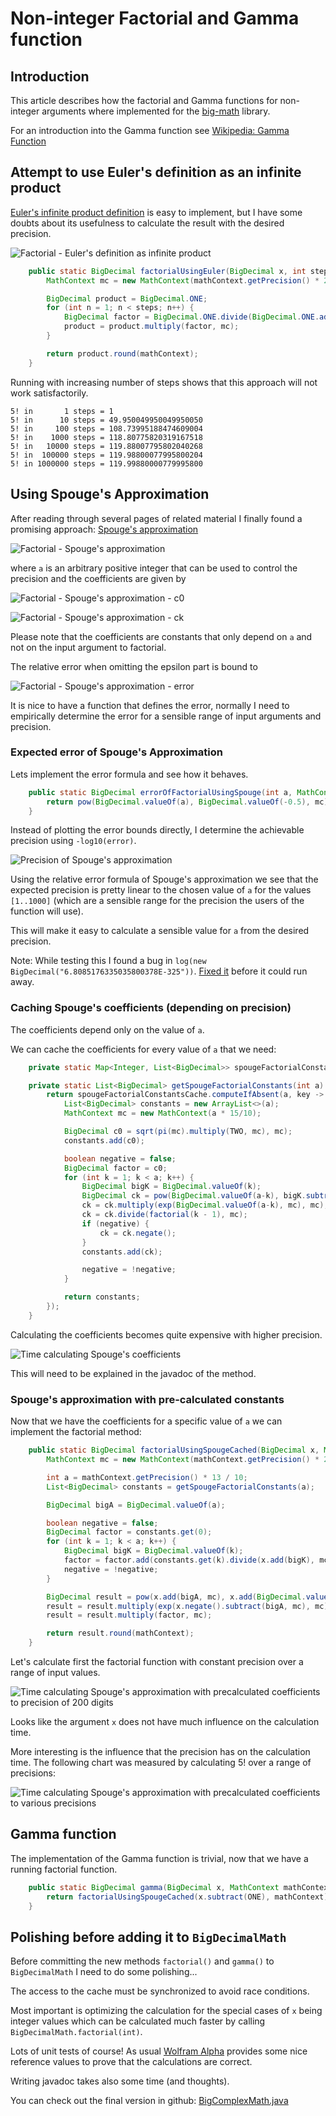 # Non-integer Factorial and Gamma function

## Introduction

This article describes how the factorial and Gamma functions for non-integer arguments where implemented for the 
[big-math](https://github.com/eobermuhlner/big-math)
library.

For an introduction into the Gamma function see 
[Wikipedia: Gamma Function](https://en.wikipedia.org/wiki/Gamma_function)

## Attempt to use Euler's definition as an infinite product


[Euler's infinite product definition](https://en.wikipedia.org/wiki/Gamma_function#Euler's_definition_as_an_infinite_product)
is easy to implement,
but I have some doubts about its usefulness to calculate the result with the desired precision. 

![Factorial - Euler's definition as infinite product](http://mathurl.com/ycpugx97.png)

```java
	public static BigDecimal factorialUsingEuler(BigDecimal x, int steps, MathContext mathContext) {
		MathContext mc = new MathContext(mathContext.getPrecision() * 2, mathContext.getRoundingMode());

		BigDecimal product = BigDecimal.ONE;
		for (int n = 1; n < steps; n++) {
			BigDecimal factor = BigDecimal.ONE.divide(BigDecimal.ONE.add(x.divide(BigDecimal.valueOf(n), mc), mc), mc).multiply(pow(BigDecimal.ONE.add(BigDecimal.ONE.divide(BigDecimal.valueOf(n), mc), mc), x, mc), mc);
			product = product.multiply(factor, mc);
		}

		return product.round(mathContext);
	}
```

Running with increasing number of steps shows that this approach will not work satisfactorily.

```
5! in       1 steps = 1
5! in      10 steps = 49.950049950049950050
5! in     100 steps = 108.73995188474609004
5! in    1000 steps = 118.80775820319167518
5! in   10000 steps = 119.88007795802040268
5! in  100000 steps = 119.98800077995800204
5! in 1000000 steps = 119.99880000779995800
```


## Using Spouge's Approximation

After reading through several pages of related material I finally found a promising approach:
[Spouge's approximation](https://en.wikipedia.org/wiki/Spouge%27s_approximation)

![Factorial - Spouge's approximation](http://mathurl.com/yath3d2p.png)

where `a` is an arbitrary positive integer that can be used to control the precision and the coefficients are given by

![Factorial - Spouge's approximation - c0](http://mathurl.com/ybd4oev2.png)

![Factorial - Spouge's approximation - ck](http://mathurl.com/y7c3or6k.png)

Please note that the coefficients are constants that only depend on `a` and not on the input argument to factorial.

The relative error when omitting the epsilon part is bound to

![Factorial - Spouge's approximation - error](http://mathurl.com/ybsk79h7.png)

It is nice to have a function that defines the error,
normally I need to empirically determine the error for a sensible range of input arguments and precision.  


### Expected error of Spouge's Approximation

Lets implement the error formula and see how it behaves.

```java
	public static BigDecimal errorOfFactorialUsingSpouge(int a, MathContext mc) {
		return pow(BigDecimal.valueOf(a), BigDecimal.valueOf(-0.5), mc).multiply(pow(TWO.multiply(pi(mc), mc), BigDecimal.valueOf(-a-0.5), mc), mc);
	}
```

Instead of plotting the error bounds directly, I determine the achievable precision using `-log10(error)`.

![Precision of Spouge's approximation](factorial_spouge_precision.png)

Using the relative error formula of Spouge's approximation we see that the expected precision
is pretty linear to the chosen value of `a` for the values `[1..1000]`
(which are a sensible range for the precision the users of the function will use).

This will make it easy to calculate a sensible value for `a` from the desired precision.

Note: While testing this I found a bug in 
`log(new BigDecimal("6.8085176335035800378E-325"))`.
[Fixed it](https://github.com/eobermuhlner/big-math/issues/13) before it could run away.


### Caching Spouge's coefficients (depending on precision)

The coefficients depend only on the value of `a`.
  
We can cache the coefficients for every value of `a` that we need:
 
```java
	private static Map<Integer, List<BigDecimal>> spougeFactorialConstantsCache = new HashMap<>();

	private static List<BigDecimal> getSpougeFactorialConstants(int a) {
		return spougeFactorialConstantsCache.computeIfAbsent(a, key -> {
			List<BigDecimal> constants = new ArrayList<>(a);
			MathContext mc = new MathContext(a * 15/10);

			BigDecimal c0 = sqrt(pi(mc).multiply(TWO, mc), mc);
			constants.add(c0);

			boolean negative = false;
			BigDecimal factor = c0;
			for (int k = 1; k < a; k++) {
				BigDecimal bigK = BigDecimal.valueOf(k);
				BigDecimal ck = pow(BigDecimal.valueOf(a-k), bigK.subtract(BigDecimal.valueOf(0.5), mc), mc);
				ck = ck.multiply(exp(BigDecimal.valueOf(a-k), mc), mc);
				ck = ck.divide(factorial(k - 1), mc);
				if (negative) {
					ck = ck.negate();
				}
				constants.add(ck);

				negative = !negative;
			}

			return constants;
		});
	}
```

Calculating the coefficients becomes quite expensive with higher precision.

![Time calculating Spouge's coefficients](factorial_calculating_spouge_constants.png)

This will need to be explained in the javadoc of the method.

### Spouge's approximation with pre-calculated constants

Now that we have the coefficients for a specific value of `a` we can implement the factorial method:
 
```java
	public static BigDecimal factorialUsingSpougeCached(BigDecimal x, MathContext mathContext) {
		MathContext mc = new MathContext(mathContext.getPrecision() * 2, mathContext.getRoundingMode());

		int a = mathContext.getPrecision() * 13 / 10;
		List<BigDecimal> constants = getSpougeFactorialConstants(a);

		BigDecimal bigA = BigDecimal.valueOf(a);

		boolean negative = false;
		BigDecimal factor = constants.get(0);
		for (int k = 1; k < a; k++) {
			BigDecimal bigK = BigDecimal.valueOf(k);
			factor = factor.add(constants.get(k).divide(x.add(bigK), mc), mc);
			negative = !negative;
		}

		BigDecimal result = pow(x.add(bigA, mc), x.add(BigDecimal.valueOf(0.5), mc), mc);
		result = result.multiply(exp(x.negate().subtract(bigA, mc), mc), mc);
		result = result.multiply(factor, mc);

		return result.round(mathContext);
	}
```

Let's calculate first the factorial function with constant precision over a range of input values.

![Time calculating Spouge's approximation with precalculated coefficients to precision of 200 digits](factorial_spouge_prec200.png)

Looks like the argument `x` does not have much influence on the calculation time.

More interesting is the influence that the precision has on the calculation time. The following chart was measured by calculating 5! over a range of precisions:

![Time calculating Spouge's approximation with precalculated coefficients to various precisions](factorial_spouge_cached_precisions.png)


## Gamma function

The implementation of the Gamma function is trivial, now that we have a running factorial function.

```java
	public static BigDecimal gamma(BigDecimal x, MathContext mathContext) {
		return factorialUsingSpougeCached(x.subtract(ONE), mathContext);
	}
```


## Polishing before adding it to `BigDecimalMath`

Before committing the new methods `factorial()` and `gamma()` to `BigDecimalMath` I need to do some polishing...

The access to the cache must be synchronized to avoid race conditions.

Most important is optimizing the calculation for the special cases of `x` being integer values which can be calculated
much faster by calling `BigDecimalMath.factorial(int)`.

Lots of unit tests of course!
As usual [Wolfram Alpha](https://www.wolframalpha.com/) provides some nice reference values to prove that the calculations are correct.

Writing javadoc takes also some time (and thoughts).

You can check out the final version in github:
[BigComplexMath.java](https://github.com/eobermuhlner/big-math/blob/master/ch.obermuhlner.math.big/src/main/java/ch/obermuhlner/math/big/BigComplexMath.java)


